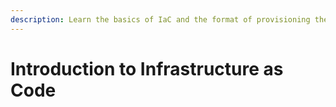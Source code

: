 ```yaml
---
description: Learn the basics of IaC and the format of provisioning the IaC solution.
---
```


# Introduction to Infrastructure as Code

